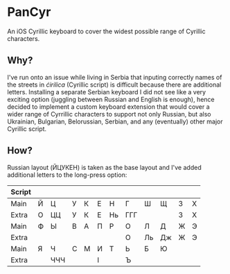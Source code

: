 # PanCyr

An iOS Cyrillic keyboard to cover the widest possible range of Cyrillic characters.

## Why?

I've run onto an issue while living in Serbia that inputing correctly names of the streets in _ćirilica_ 
(Cyrillic script) is difficult because there are additional letters. Installing a separate Serbian keyboard
I did not see like a very exciting option (juggling between Russian and English is enough), hence decided
to implement a custom keyboard extension that would cover a wider range of Cyrrillic characters to support 
not only Russian, but also Ukrainian, Bulgarian, Belorussian, Serbian, and any (eventually) other major
Cyrillic script.

## How?

Russian layout (ЙЦУКЕН) is taken as the base layout and I've added additional letters to the long-press option:

<screenshot here>

|Script| | | | | | | | | | | |
|:-----|:-|:-|:-|:-|:-|:-|:-|:-|:-|:-|:-|
|Main |Й|Ц|У|К|Е|Н|Г|Ш|Щ|З|Х|
|Extra|О|ЦЦ|У|К|Е|Нь|ГГГ| | |З|Х|
|Main |Ф|Ы|В|А|П|Р|О|Л|Д|Ж|Э|
|Extra| | | | | | |О|Ль|Дж|Ж|Э|
|Main |Я|Ч|С|М|И|Т|Ь|Б|Ю| | |
|Extra| |ЧЧЧ| | |I| |Ъ| | | | |

